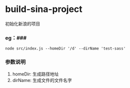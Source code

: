 # build-sina-project
初始化新浪的项目
### eg：###
`node src/index.js --homeDir '/d' --dirName 'test-sass'`
### 参数说明 ###
1. homeDir: 生成路径地址
2. dirName: 生成文件的文件名字
